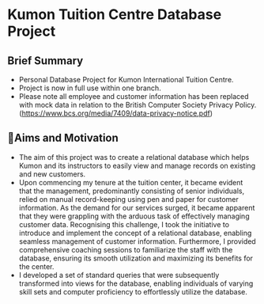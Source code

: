 # Kumon Tuition Centre Database Project
## Brief Summary
- Personal Database Project for Kumon International Tuition Centre.
- Project is now in full use within one branch.
- Please note all employee and customer information has been replaced with mock data in relation to the British Computer Society Privacy Policy. (https://www.bcs.org/media/7409/data-privacy-notice.pdf)
## 🎯Aims and Motivation
- The aim of this project was to create a relational database which helps Kumon and its instructors to easily view and manage records on existing and new customers.
- Upon commencing my tenure at the tuition center, it became evident that the management, predominantly consisting of senior individuals, relied on manual record-keeping using pen and paper for customer information. As the demand for our services surged, it became apparent that they were grappling with the arduous task of effectively managing customer data. Recognising this challenge, I took the initiative to introduce and implement the concept of a relational database, enabling seamless management of customer information. Furthermore, I provided comprehensive coaching sessions to familiarize the staff with the database, ensuring its smooth utilization and maximizing its benefits for the center.
- I developed a set of standard queries that were subsequently transformed into views for the database, enabling individuals of varying skill sets and computer proficiency to effortlessly utilize the database.
  
